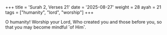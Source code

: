 +++
title = 'Surah 2, Verses 21'
date = '2025-08-27'
weight = 28
ayah = 21
tags = ["humanity", "lord", "worship"]
+++

O humanity! Worship your Lord, Who created you and those before you, so that you may become mindful ˹of Him˺.
